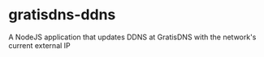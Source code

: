 # gratisdns-ddns
A NodeJS application that updates DDNS at GratisDNS with the network's current external IP
